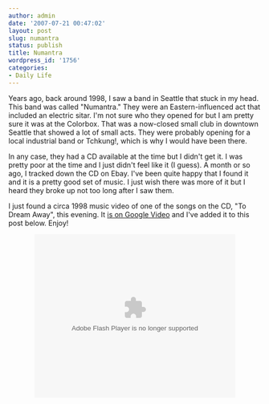 ```yaml
---
author: admin
date: '2007-07-21 00:47:02'
layout: post
slug: numantra
status: publish
title: Numantra
wordpress_id: '1756'
categories:
- Daily Life
---
```

Years ago, back around 1998, I saw a band in Seattle that stuck in my head. This band was called "Numantra." They were an Eastern-influenced act that included an electric sitar. I'm not sure who they opened for but I am pretty sure it was at the Colorbox. That was a now-closed small club in downtown Seattle that showed a lot of small acts. They were probably opening for a local industrial band or Tchkung!, which is why I would have been there.

In any case, they had a CD available at the time but I didn't get it. I was pretty poor at the time and I just didn't feel like it (I guess). A month or so ago, I tracked down the CD on Ebay. I've been quite happy that I found it and it is a pretty good set of music. I just wish there was more of it but I heard they broke up not too long after I saw them.

I just found a circa 1998 music video of one of the songs on the CD, "To Dream Away", this evening. It <a href="http://video.google.com/videoplay?docid=5742823096057256621">is on Google Video</a> and I've added it to this post below. Enjoy!
<div align="center"><lj-embed><embed style="width: 400px; height: 326px;" type="application/x-shockwave-flash" src="http://video.google.com/googleplayer.swf?docId=5742823096057256621&amp;hl=en" id="VideoPlayback" quality="best" bgcolor="#ffffff" scale="noScale" salign="TL" flashvars="playerMode=embedded" align="middle"></lj-embed></div>
